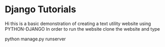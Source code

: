 # Django Tutorials
 
Hi this is a basic demonstration of creating a text utility website using PYTHON-DJANGO
In order to run the website clone the website and type

python manage.py runserver
